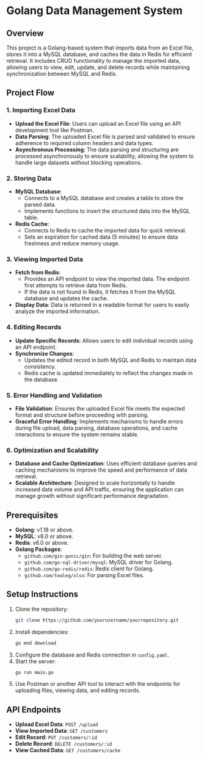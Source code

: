 # Golang Data Management System

## Overview
This project is a Golang-based system that imports data from an Excel file, stores it into a MySQL database, and caches the data in Redis for efficient retrieval. It includes CRUD functionality to manage the imported data, allowing users to view, edit, update, and delete records while maintaining synchronization between MySQL and Redis.

## Project Flow

### 1. Importing Excel Data
- **Upload the Excel File**: Users can upload an Excel file using an API development tool like Postman.
- **Data Parsing**: The uploaded Excel file is parsed and validated to ensure adherence to required column headers and data types.
- **Asynchronous Processing**: The data parsing and structuring are processed asynchronously to ensure scalability, allowing the system to handle large datasets without blocking operations.

### 2. Storing Data
- **MySQL Database**: 
  - Connects to a MySQL database and creates a table to store the parsed data.
  - Implements functions to insert the structured data into the MySQL table.
- **Redis Cache**:
  - Connects to Redis to cache the imported data for quick retrieval.
  - Sets an expiration for cached data (5 minutes) to ensure data freshness and reduce memory usage.

### 3. Viewing Imported Data
- **Fetch from Redis**: 
  - Provides an API endpoint to view the imported data. The endpoint first attempts to retrieve data from Redis.
  - If the data is not found in Redis, it fetches it from the MySQL database and updates the cache.
- **Display Data**: Data is returned in a readable format for users to easily analyze the imported information.

### 4. Editing Records
- **Update Specific Records**: Allows users to edit individual records using an API endpoint.
- **Synchronize Changes**:
  - Updates the edited record in both MySQL and Redis to maintain data consistency.
  - Redis cache is updated immediately to reflect the changes made in the database.

### 5. Error Handling and Validation
- **File Validation**: Ensures the uploaded Excel file meets the expected format and structure before proceeding with parsing.
- **Graceful Error Handling**: Implements mechanisms to handle errors during file upload, data parsing, database operations, and cache interactions to ensure the system remains stable.

### 6. Optimization and Scalability
- **Database and Cache Optimization**: Uses efficient database queries and caching mechanisms to improve the speed and performance of data retrieval.
- **Scalable Architecture**: Designed to scale horizontally to handle increased data volume and API traffic, ensuring the application can manage growth without significant performance degradation.

## Prerequisites
- **Golang**: v1.18 or above.
- **MySQL**: v8.0 or above.
- **Redis**: v6.0 or above.
- **Golang Packages**: 
  - `github.com/gin-gonic/gin`: For building the web server.
  - `github.com/go-sql-driver/mysql`: MySQL driver for Golang.
  - `github.com/go-redis/redis`: Redis client for Golang.
  - `github.com/tealeg/xlsx`: For parsing Excel files.

## Setup Instructions
1. Clone the repository:
   ```bash
   git clone https://github.com/yourusername/yourrepository.git
   ```
2. Install dependencies:
   ```bash
   go mod download
   ```
3. Configure the database and Redis connection in `config.yaml`.
4. Start the server:
   ```bash
   go run main.go
   ```
5. Use Postman or another API tool to interact with the endpoints for uploading files, viewing data, and editing records.

## API Endpoints
- **Upload Excel Data**: `POST /upload`
- **View Imported Data**: `GET /customers`
- **Edit Record**: `PUT /customers/:id`
- **Delete Record**: `DELETE /customers/:id`
- **View Cached Data**: `GET /customers/cache`

